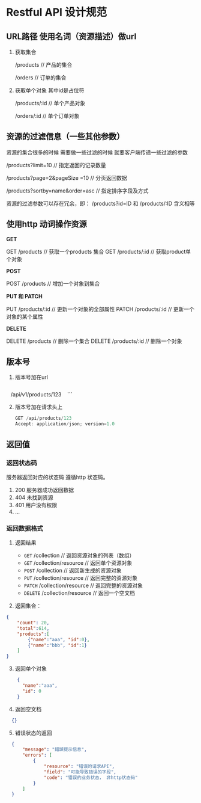 # Restful API 设计规范

## URL路径 使用名词（资源描述）做url
    
1. 获取集合

    /products                        // 产品的集合

    /orders                          // 订单的集合

2. 获取单个对象 其中id是占位符

    /products/:id                    // 单个产品对象

    /orders/:id                      // 单个订单对象


## 资源的过滤信息（一些其他参数）

资源的集合很多的时候 需要做一些过滤的时候 就要客户端传递一些过滤的参数

/products?limit=10                // 指定返回的记录数量

/products?page=2&pageSize =10     // 分页返回数据

/products?sortby=name&order=asc   // 指定排序字段及方式


资源的过滤参数可以存在冗余，即： /products?id=ID 和 /products/:ID 含义相等

## 使用http 动词操作资源

  **GET**
  
  GET	/products			// 获取一个products 集合
  GET	/products/:id		// 获取product单个对象

  **POST**
  
  POST /products			// 增加一个对象到集合

  **PUT 和 PATCH**
  
  PUT /products/:id		// 更新一个对象的全部属性
  PATCH /products/:id 	// 更新一个对象的某个属性

  **DELETE**
  
  DELETE	/products		// 删除一个集合
  DELETE	/products/:id	// 删除一个对象

## 版本号

1. 版本号加在url

    ```javascript
    /api/v1/products/123
    ```
    
2. 版本号加在请求头上

    ```javascript
    GET /api/products/123
    Accept: application/json; version=1.0
    ```    

## 返回值

### 返回状态码

  服务器返回对应的状态码  遵循http 状态码。

1. 200 服务器成功返回数据
2. 404 未找到资源
3. 401 用户没有权限
4. ...
      
### 返回数据格式
   
1. 返回结果

    *   `GET`     /collection               // 返回资源对象的列表（数组）
    *   `GET`     /collection/resource		// 返回单个资源对象
    *   `POST`    /collection				// 返回新生成的资源对象
    *   `PUT`     /collection/resource		// 返回完整的资源对象
    *   `PATCH`   /collection/resource		// 返回完整的资源对象
    *   `DELETE`  /collection/resource		// 返回一个空文档

2. 返回集合：

  ```json
  {
      "count": 20,
      "total":614,
      "products":[
          {"name":"aaa", "id":0},
          {"name":"bbb", "id":1}
      ]
  }
  ```

3. 返回单个对象
  
  ```json
      {
        "name":"aaa",
        "id": 0
      }
  ```

4. 返回空文档
  
  ```json
    {}
  ```

5. 错误状态的返回

  ```json
    {
        "message": "錯誤提示信息",
        "errors": [
            {
                "resource": "错误的请求API",
                "field": "可能导致错误的字段",
                "code": "错误的业务状态， 非http状态码"
            }
        ]
    }
  ```
